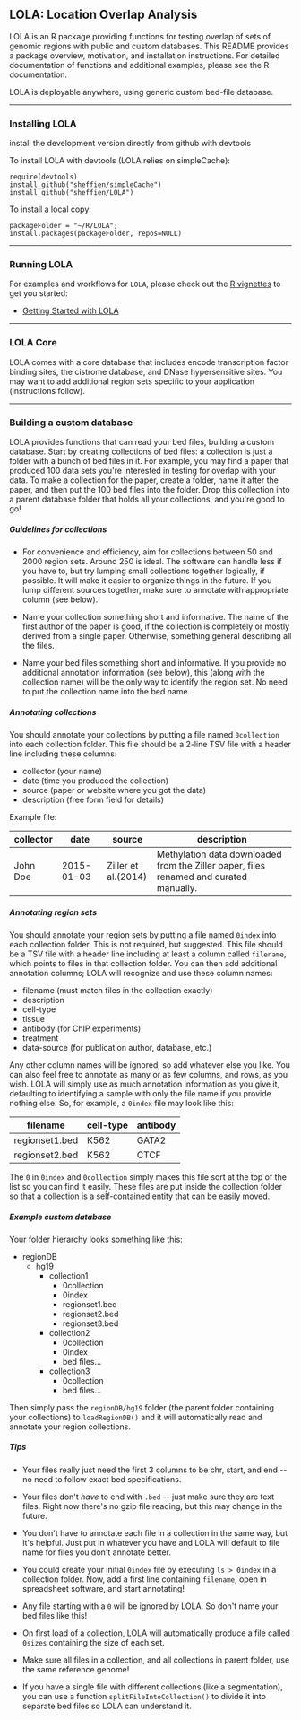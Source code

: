 LOLA: Location Overlap Analysis
-------------------------------

LOLA is an R package providing functions for testing overlap of sets of genomic regions with public and custom databases. This README provides a package overview, motivation, and installation instructions. For detailed documentation of functions and additional examples, please see the R documentation.

LOLA is deployable anywhere, using generic custom bed-file database.

--------------------------------------------------------------------------------
### Installing LOLA
install the development version directly from github with devtools

To install LOLA with devtools (LOLA relies on simpleCache):

```
require(devtools)
install_github("sheffien/simpleCache")
install_github("sheffien/LOLA") 
```

To install a local copy:

```
packageFolder = "~/R/LOLA";
install.packages(packageFolder, repos=NULL)
```

--------------------------------------------------------------------------------
### Running LOLA

For examples and workflows for `LOLA`, please check out the [R vignettes](vignettes/) to get you started:

* [Getting Started with LOLA](vignettes/gettingStarted.Rmd)

--------------------------------------------------------------------------------
### LOLA Core

LOLA comes with a core database that includes encode transcription factor binding sites, the cistrome database, and DNase hypersensitive sites. You may want to add additional region sets specific to your application (instructions follow).

--------------------------------------------------------------------------------
### Building a custom database

LOLA provides functions that can read your bed files, building a custom database. Start by creating collections of bed files: a collection is just a folder with a bunch of bed files in it. For example, you may find a paper that produced 100 data sets you're interested in testing for overlap with your data. To make a collection for the paper, create a folder, name it after the paper, and then put the 100 bed files into the folder. Drop this collection into a parent database folder that holds all your collections, and you're good to go!

##### Guidelines for collections

* For convenience and efficiency, aim for collections between 50 and 2000 region sets. Around 250 is ideal. The software can handle less if you have to, but try lumping small collections together logically, if possible. It will make it easier to organize things in the future. If you lump different sources together, make sure to annotate with appropriate column (see below).

* Name your collection something short and informative. The name of the first author of the paper is good, if the collection is completely or mostly derived from a single paper. Otherwise, something general describing all the files.

* Name your bed files something short and informative. If you provide no additional annotation information (see below), this (along with the collection name) will be the only way to identify the region set. No need to put the collection name into the bed name.

##### Annotating collections

You should annotate your collections by putting a file named `0collection` into each collection folder. This file should be a 2-line TSV file with a header line including these columns:

* collector (your name)
* date (time you produced the collection)
* source (paper or website where you got the data)
* description (free form field for details)

Example file: 

collector		|date		|source		|description
---------------------|-------------|--------------------|-----------
John Doe		|2015-01-03	|Ziller et al.(2014) | Methylation data downloaded from the Ziller paper, files renamed and curated manually.


##### Annotating region sets

You should annotate your region sets by putting a file named `0index` into each collection folder. This is not required, but suggested. This file should be a TSV file with a header line including at least a column called `filename`, which points to files in that collection folder. You can then add additional annotation columns; LOLA will recognize and use these column names:

* filename (must match files in the collection exactly)
* description
* cell-type
* tissue
* antibody (for ChIP experiments)
* treatment
* data-source (for publication author, database, etc.)

Any other column names will be ignored, so add whatever else you like. You can also feel free to annotate as many or as few columns, and rows, as you wish. LOLA will simply use as much annotation information as you give it, defaulting to identifying a sample with only the file name if you provide nothing else. So, for example, a `0index` file may look like this:

filename	|cell-type	|antibody
--------------|-------------|--------
regionset1.bed|K562		|GATA2 
regionset2.bed|K562		|CTCF



The `0` in `0index` and `0collection` simply makes this file sort at the top of the list so you can find it easily. These files are put inside the collection folder so that a collection is a self-contained entity that can be easily moved.

##### Example custom database

Your folder hierarchy looks something like this:

* regionDB
  * hg19
    * collection1
      * 0collection
      * 0index
      * regionset1.bed
      * regionset2.bed
      * regionset3.bed
    * collection2
      * 0collection
      * 0index
      * bed files...
    * collection3
      * 0collection
      * bed files...

Then simply pass the `regionDB/hg19` folder (the parent folder containing your collections) to `loadRegionDB()` and it will automatically read and annotate your region collections.

##### Tips
* Your files really just need the first 3 columns to be chr, start, and end -- no need to follow exact bed specifications.
* Your files don't _have_ to end with `.bed` -- just make sure they are text files. Right now there's no gzip file reading, but this may change in the future.

* You don't have to annotate each file in a collection in the same way, but it's helpful. Just put in whatever you have and LOLA will default to file name for files you don't annotate better.

* You could create your initial `0index` file by executing `ls > 0index` in a collection folder. Now, add a first line containing `filename`, open in spreadsheet software, and start annotating!

* Any file starting with a `0` will be ignored by LOLA. So don't name your bed files like this!

* On first load of a collection, LOLA will automatically produce a file called `0sizes` containing the size of each set.

* Make sure all files in a collection, and all collections in parent folder, use the same reference genome!

* If you have a single file with different collections (like a segmentation), you can use a function `splitFileIntoCollection()` to divide it into separate bed files so LOLA can understand it.
